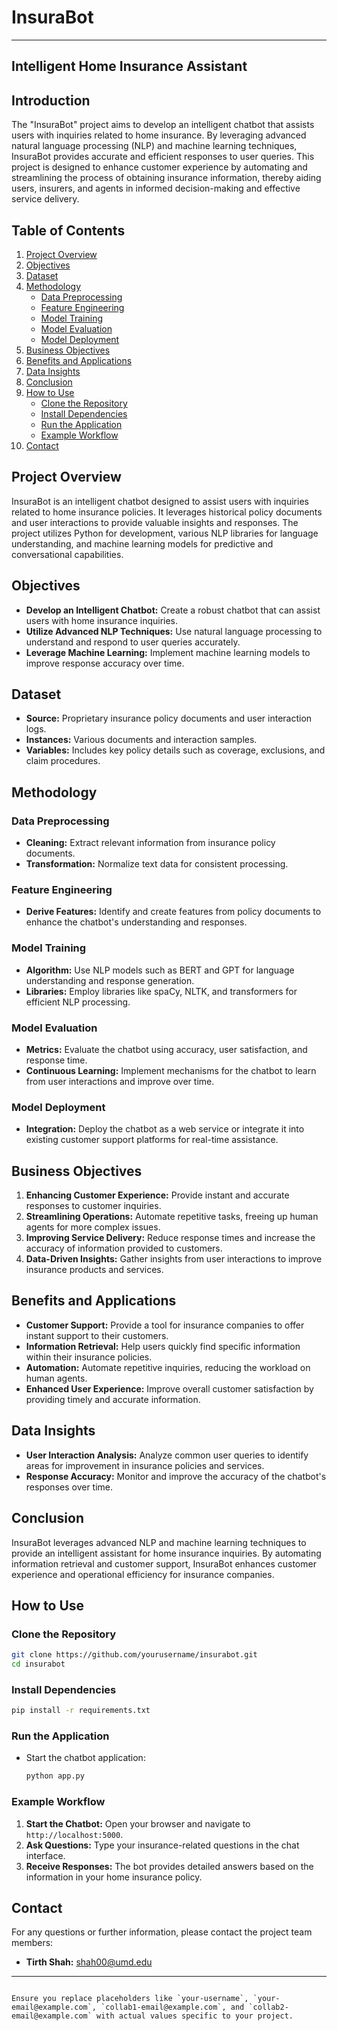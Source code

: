 # InsuraBot
---

## Intelligent Home Insurance Assistant
## Introduction

The "InsuraBot" project aims to develop an intelligent chatbot that assists users with inquiries related to home insurance. By leveraging advanced natural language processing (NLP) and machine learning techniques, InsuraBot provides accurate and efficient responses to user queries. This project is designed to enhance customer experience by automating and streamlining the process of obtaining insurance information, thereby aiding users, insurers, and agents in informed decision-making and effective service delivery.

## Table of Contents

1. [Project Overview](#project-overview)
2. [Objectives](#objectives)
3. [Dataset](#dataset)
4. [Methodology](#methodology)
   - [Data Preprocessing](#data-preprocessing)
   - [Feature Engineering](#feature-engineering)
   - [Model Training](#model-training)
   - [Model Evaluation](#model-evaluation)
   - [Model Deployment](#model-deployment)
5. [Business Objectives](#business-objectives)
6. [Benefits and Applications](#benefits-and-applications)
7. [Data Insights](#data-insights)
8. [Conclusion](#conclusion)
9. [How to Use](#how-to-use)
    - [Clone the Repository](#clone-the-repository)
    - [Install Dependencies](#install-dependencies)
    - [Run the Application](#run-the-application)
    - [Example Workflow](#example-workflow)
10. [Contact](#contact)

## Project Overview

InsuraBot is an intelligent chatbot designed to assist users with inquiries related to home insurance policies. It leverages historical policy documents and user interactions to provide valuable insights and responses. The project utilizes Python for development, various NLP libraries for language understanding, and machine learning models for predictive and conversational capabilities.


## Objectives

- **Develop an Intelligent Chatbot:** Create a robust chatbot that can assist users with home insurance inquiries.
- **Utilize Advanced NLP Techniques:** Use natural language processing to understand and respond to user queries accurately.
- **Leverage Machine Learning:** Implement machine learning models to improve response accuracy over time.

## Dataset

- **Source:** Proprietary insurance policy documents and user interaction logs.
- **Instances:** Various documents and interaction samples.
- **Variables:** Includes key policy details such as coverage, exclusions, and claim procedures.

## Methodology

### Data Preprocessing
- **Cleaning:** Extract relevant information from insurance policy documents.
- **Transformation:** Normalize text data for consistent processing.

### Feature Engineering
- **Derive Features:** Identify and create features from policy documents to enhance the chatbot's understanding and responses.

### Model Training
- **Algorithm:** Use NLP models such as BERT and GPT for language understanding and response generation.
- **Libraries:** Employ libraries like spaCy, NLTK, and transformers for efficient NLP processing.

### Model Evaluation
- **Metrics:** Evaluate the chatbot using accuracy, user satisfaction, and response time.
- **Continuous Learning:** Implement mechanisms for the chatbot to learn from user interactions and improve over time.

### Model Deployment
- **Integration:** Deploy the chatbot as a web service or integrate it into existing customer support platforms for real-time assistance.

## Business Objectives

1. **Enhancing Customer Experience:** Provide instant and accurate responses to customer inquiries.
2. **Streamlining Operations:** Automate repetitive tasks, freeing up human agents for more complex issues.
3. **Improving Service Delivery:** Reduce response times and increase the accuracy of information provided to customers.
4. **Data-Driven Insights:** Gather insights from user interactions to improve insurance products and services.

## Benefits and Applications

- **Customer Support:** Provide a tool for insurance companies to offer instant support to their customers.
- **Information Retrieval:** Help users quickly find specific information within their insurance policies.
- **Automation:** Automate repetitive inquiries, reducing the workload on human agents.
- **Enhanced User Experience:** Improve overall customer satisfaction by providing timely and accurate information.

## Data Insights

- **User Interaction Analysis:** Analyze common user queries to identify areas for improvement in insurance policies and services.
- **Response Accuracy:** Monitor and improve the accuracy of the chatbot's responses over time.

## Conclusion

InsuraBot leverages advanced NLP and machine learning techniques to provide an intelligent assistant for home insurance inquiries. By automating information retrieval and customer support, InsuraBot enhances customer experience and operational efficiency for insurance companies.

## How to Use

### Clone the Repository
```bash
git clone https://github.com/yourusername/insurabot.git
cd insurabot
```

### Install Dependencies
```bash
pip install -r requirements.txt
```

### Run the Application
- Start the chatbot application:
  ```bash
  python app.py
  ```

### Example Workflow
1. **Start the Chatbot:** Open your browser and navigate to `http://localhost:5000`.
2. **Ask Questions:** Type your insurance-related questions in the chat interface.
3. **Receive Responses:** The bot provides detailed answers based on the information in your home insurance policy.

## Contact

For any questions or further information, please contact the project team members:

- **Tirth Shah:** [shah00@umd.edu](shah00@umd.edu)


---
```

Ensure you replace placeholders like `your-username`, `your-email@example.com`, `collab1-email@example.com`, and `collab2-email@example.com` with actual values specific to your project.
